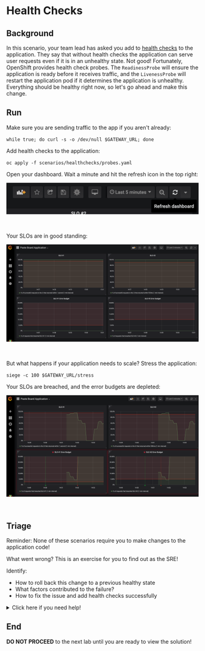 # Health Checks

## Background

In this scenario, your team lead has asked you add to [health checks][1] to the application.  They say that without health checks the application can serve user requests even if it is in an unhealthy state.  Not good!  Fortunately, OpenShift provides health check probes.  The `ReadinessProbe` will ensure the application is ready before it receives traffic, and the `LivenessProbe` will restart the application pod if it determines the application is unhealthy.  Everything should be healthy right now, so let's go ahead and make this change.

## Run

Make sure you are sending traffic to the app if you aren't already:

```execute
while true; do curl -s -o /dev/null $GATEWAY_URL; done
```

Add health checks to the application:

```execute
oc apply -f scenarios/healthchecks/probes.yaml
```

Open your dashboard.  Wait a minute and hit the refresh icon in the top right:

<img src="images/grafana-alert-test-refresh.png" width="600"><br/>

<br>

Your SLOs are in good standing:

<img src="images/grafana-add-panel-error-budget-two.png" width="600"><br/>

<br>

But what happens if your application needs to scale?  Stress the application:

```execute
siege -c 100 $GATEWAY_URL/stress
```

Your SLOs are breached, and the error budgets are depleted:

<img src="images/grafana-slo-failure.png" width="600"><br/>

<br>

## Triage

Reminder: None of these scenarios require you to make changes to the application code!

What went wrong?  This is an exercise for you to find out as the SRE!

Identify:
* How to roll back this change to a previous healthy state
* What factors contributed to the failure?
* How to fix the issue and add health checks successfully

<details>
  <summary>Click here if you need help!</summary>


  Look at your application pods:

  ```execute
  oc get pods -l app=app-ui
  ```

  The newest version of the application fails to deploy with probes added.

</details>

## End

**DO NOT PROCEED** to the next lab until you are ready to view the solution!

[1]: https://docs.openshift.com/container-platform/4.5/applications/application-health.html